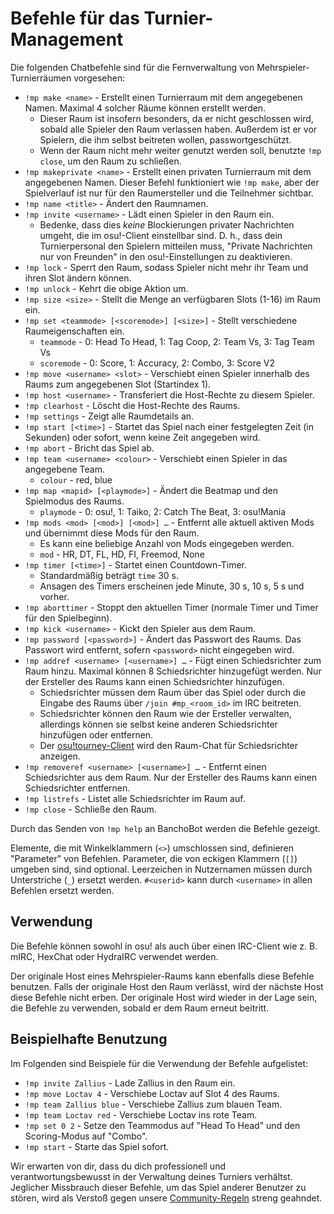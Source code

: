 # Befehle für das Turnier-Management

Die folgenden Chatbefehle sind für die Fernverwaltung von Mehrspieler-Turnierräumen vorgesehen:

- `!mp make <name>` - Erstellt einen Turnierraum mit dem angegebenen Namen. Maximal 4 solcher Räume können erstellt werden.
  - Dieser Raum ist insofern besonders, da er nicht geschlossen wird, sobald alle Spieler den Raum verlassen haben. Außerdem ist er vor Spielern, die ihm selbst beitreten wollen, passwortgeschützt.
  - Wenn der Raum nicht mehr weiter genutzt werden soll, benutzte `!mp close`, um den Raum zu schließen.
- `!mp makeprivate <name>` - Erstellt einen privaten Turnierraum mit dem angegebenen Namen. Dieser Befehl funktioniert wie `!mp make`, aber der Spielverlauf ist nur für den Raumersteller und die Teilnehmer sichtbar.
- `!mp name <title>` - Ändert den Raumnamen.
- `!mp invite <username>` - Lädt einen Spieler in den Raum ein.
  - Bedenke, dass dies *keine* Blockierungen privater Nachrichten umgeht, die im osu!-Client einstellbar sind. D. h., dass dein Turnierpersonal den Spielern mitteilen muss, "Private Nachrichten nur von Freunden" in den osu!-Einstellungen zu deaktivieren.
- `!mp lock` - Sperrt den Raum, sodass Spieler nicht mehr ihr Team und ihren Slot ändern können.
- `!mp unlock` - Kehrt die obige Aktion um.
- `!mp size <size>` - Stellt die Menge an verfügbaren Slots (1-16) im Raum ein.
- `!mp set <teammode> [<scoremode>] [<size>]` - Stellt verschiedene Raumeigenschaften ein.
  - `teammode` - 0: Head To Head, 1: Tag Coop, 2: Team Vs, 3: Tag Team Vs
  - `scoremode` - 0: Score, 1: Accuracy, 2: Combo, 3: Score V2
- `!mp move <username> <slot>` - Verschiebt einen Spieler innerhalb des Raums zum angegebenen Slot (Startindex 1).
- `!mp host <username>` - Transferiert die Host-Rechte zu diesem Spieler.
- `!mp clearhost` - Löscht die Host-Rechte des Raums.
- `!mp settings` - Zeigt alle Raumdetails an.
- `!mp start [<time>]` - Startet das Spiel nach einer festgelegten Zeit (in Sekunden) oder sofort, wenn keine Zeit angegeben wird.
- `!mp abort` - Bricht das Spiel ab.
- `!mp team <username> <colour>` - Verschiebt einen Spieler in das angegebene Team.
  - `colour` - red, blue
- `!mp map <mapid> [<playmode>]` - Ändert die Beatmap und den Spielmodus des Raums.
  - `playmode` - 0: osu!, 1: Taiko, 2: Catch The Beat, 3: osu!Mania
- `!mp mods <mod> [<mod>] [<mod>] …` - Entfernt alle aktuell aktiven Mods und übernimmt diese Mods für den Raum.
  - Es kann eine beliebige Anzahl von Mods eingegeben werden.
  - `mod` - HR, DT, FL, HD, FI, Freemod, None
- `!mp timer [<time>]` - Startet einen Countdown-Timer.
  - Standardmäßig beträgt `time` 30 s.
  - Ansagen des Timers erscheinen jede Minute, 30 s, 10 s, 5 s und vorher.
- `!mp aborttimer` - Stoppt den aktuellen Timer (normale Timer und Timer für den Spielbeginn).
- `!mp kick <username>` - Kickt den Spieler aus dem Raum.
- `!mp password [<password>]` - Ändert das Passwort des Raums. Das Passwort wird entfernt, sofern `<password>` nicht eingegeben wird.
- `!mp addref <username> [<username>] …` - Fügt einen Schiedsrichter zum Raum hinzu. Maximal können 8 Schiedsrichter hinzugefügt werden. Nur der Ersteller des Raums kann einen Schiedsrichter hinzufügen.
  - Schiedsrichter müssen dem Raum über das Spiel oder durch die Eingabe des Raums über `/join #mp_<room_id>` im IRC beitreten.
  - Schiedsrichter können den Raum wie der Ersteller verwalten, allerdings können sie selbst keine anderen Schiedsrichter hinzufügen oder entfernen.
  - Der [osu!tourney-Client](/wiki/osu!tourney) wird den Raum-Chat für Schiedsrichter anzeigen.
- `!mp removeref <username> [<username>] …` - Entfernt einen Schiedsrichter aus dem Raum. Nur der Ersteller des Raums kann einen Schiedsrichter entfernen.
- `!mp listrefs` - Listet alle Schiedsrichter im Raum auf.
- `!mp close` - Schließe den Raum.

Durch das Senden von `!mp help` an BanchoBot werden die Befehle gezeigt.

Elemente, die mit Winkelklammern (`<>`) umschlossen sind, definieren "Parameter" von Befehlen. Parameter, die von eckigen Klammern (`[]`) umgeben sind, sind optional. Leerzeichen in Nutzernamen müssen durch Unterstriche (`_`) ersetzt werden. `#<userid>` kann durch `<username>` in allen Befehlen ersetzt werden.

## Verwendung

Die Befehle können sowohl in osu! als auch über einen IRC-Client wie z. B. mIRC, HexChat oder HydraIRC verwendet werden.

Der originale Host eines Mehrspieler-Raums kann ebenfalls diese Befehle benutzen. Falls der originale Host den Raum verlässt, wird der nächste Host diese Befehle nicht erben. Der originale Host wird wieder in der Lage sein, die Befehle zu verwenden, sobald er dem Raum erneut beitritt.

## Beispielhafte Benutzung

Im Folgenden sind Beispiele für die Verwendung der Befehle aufgelistet:

- `!mp invite Zallius` - Lade Zallius in den Raum ein.
- `!mp move Loctav 4` - Verschiebe Loctav auf Slot 4 des Raums.
- `!mp team Zallius blue` - Verschiebe Zallius zum blauen Team.
- `!mp team Loctav red` - Verschiebe Loctav ins rote Team.
- `!mp set 0 2` - Setze den Teammodus auf "Head To Head" und den Scoring-Modus auf "Combo".
- `!mp start` - Starte das Spiel sofort.

Wir erwarten von dir, dass du dich professionell und verantwortungsbewusst in der Verwaltung deines Turniers verhältst. Jeglicher Missbrauch dieser Befehle, um das Spiel anderer Benutzer zu stören, wird als Verstoß gegen unsere [Community-Regeln](/wiki/Rules) streng geahndet.
